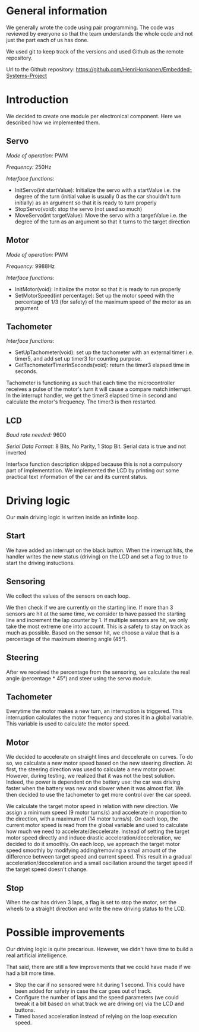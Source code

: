 # General information #

We generally wrote the code using pair programming. The code was reviewed by everyone so that the team understands the whole code and not just the part each of us has done.

We used git to keep track of the versions and used Github as the remote repository.

Url to the Github repository: https://github.com/HenriHonkanen/Embedded-Systems-Project

# Introduction #

We decided to create one module per electronical component.
Here we described how we implemented them.

## Servo ##
*Mode of operation:* PWM

*Frequency:* 250Hz

*Interface functions:*

*	InitServo(int startValue): Initialize the servo with a startValue i.e. the degree of the turn (initial value is usually 0 as the car shouldn't turn initially) as an argument so that it is ready to turn properly
*	StopServo(void): stop the servo (not used so much)
*	MoveServo(int targetValue): Move the servo with a targetValue i.e. the degree of the turn as an argument so that it turns to the target direction 

## Motor ##
*Mode of operation:* PWM

*Frequency:* 9988Hz

*Interface functions:*

*	InitMotor(void): Initialize the motor so that it is ready to run properly
*	SetMotorSpeed(int percentage): Set up the motor speed with the percentage of 1/3 (for safety) of the maximum speed of the motor as an argument

## Tachometer ##
*Interface functions:*

*	SetUpTachometer(void): set up the tachometer with an external timer i.e. timer5, and add set up timer3 for counting purpose.
*	GetTachometerTimerInSeconds(void): return the timer3 elapsed time in seconds.

Tachometer is functioning as such that each time the microcontroller receives a pulse of the motor's turn it will cause a compare match interrupt. In the interrupt handler, we get the timer3 elapsed time in second and calculate the motor's frequency. The timer3 is then restarted.


## LCD ##
*Baud rate needed:* 9600 

*Serial Data Format:* 8 Bits, No Parity, 1 Stop Bit. Serial data is true and not inverted

Interface function description skipped because this is not a compulsory part of implementation. We implemented the LCD by printing out some practical text information of the car and its current status.

# Driving logic #

Our main driving logic is written inside an infinite loop.

## Start ##

We have added an interrupt on the black button. When the interrupt hits, the handler writes the new status (driving) on the LCD and set a flag to true to start the driving instuctions.

## Sensoring ##

We collect the values of the sensors on each loop. 

We then check if we are currently on the starting line. If more than 3 sensors are hit at the same time, we consider to have passed the starting line and increment the lap counter by 1. If multiple sensors are hit, we only take the most extreme one into account. This is a safety to stay on track as much as possible. Based on the sensor hit, we choose a value that is a percentage of the maximum steering angle (45°).

## Steering ##

After we received the percentage from the sensoring, we calculate the real angle (percentage * 45°) and steer using the servo module.

## Tachometer ##

Everytime the motor makes a new turn, an interruption is triggered. This interruption calculates the motor frequency and stores it in a global variable. This variable is used to calculate the motor speed.

## Motor ##

We decided to accelerate on straight lines and deccelerate on curves. To do so, we calculate a new motor speed based on the new steering direction. At first, the steering direction was used to calculate a new motor power. However, during testing, we realized that it was not the best solution. Indeed, the power is dependent on the battery use: the car was driving faster when the battery was new and slower when it was almost flat. We then decided to use the tachometer to get more control over the car speed.

We calculate the target motor speed in relation with new direction. We assign a minimum speed (9 motor turns/s) and accelerate in proportion to the direction, with a maximum of (14 motor turns/s). On each loop, the current motor speed is read from the global variable and used to calculate how much we need to accelerate/deccelerate. Instead of setting the target motor speed directly and induce drastic acceleration/decceleration, we decided to do it smoothly. On each loop, we approach the target motor speed smoothly by modifying adding/removing a small amount of the difference between target speed and current speed. This result in a gradual acceleration/decceleration and a small oscillation around the target speed if the target speed doesn't change.

## Stop ##

When the car has driven 3 laps, a flag is set to stop the motor, set the wheels to a straight direction and write the new driving status to the LCD.

# Possible improvements #

Our driving logic is quite precarious. However, we didn't have time to build a real artificial intelligence.

That said, there are still a few improvements that we could have made if we had a bit more time.

*	Stop the car if no sensored were hit during 1 second. This could have been added for safety in case the car goes out of track.
*	Configure the number of laps and the speed parameters (we could tweak it a bit based on what track we are driving on) via the LCD and buttons.
*	Timed based acceleration instead of relying on the loop execution speed.













